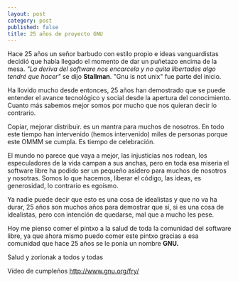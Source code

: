 ```yaml
---
layout: post
category: post
published: false
title: 25 años de proyecto GNU
---
```


Hace 25 años un señor barbudo con estilo propio e ideas vanguardistas decidió que había llegado el momento de dar  un puñetazo encima de la mesa. <em>"La deriva del software nos encarcela y no quita libertades algo tendré que hacer"</em> se dijo <strong>Stallman</strong>. "Gnu is not unix"  fue parte del inicio. 

Ha llovido mucho desde entonces, 25 años han demostrado que se puede entender el avance tecnológico y social desde la apertura del conocimiento. Cuanto más sabemos mejor somos por mucho que nos quieran decir lo contrario. 

Copiar, mejorar distribuir. es un mantra para muchos de nosotros. En todo este tiempo han intervenido (hemos intervenido) miles de personas porque este OMMM se cumpla. Es tiempo de celebración. 

El mundo no parece que vaya a mejor, las injusticias nos rodean, los especuladores de la vida campan a sus anchas, pero en toda esa miseria el software libre ha podido ser un pequeño asidero para muchos de nosotros y nosotras. Somos lo que hacemos, liberar el código, las ideas, es generosidad, lo contrario es egoísmo.

Ya nadie puede decir que esto es una cosa de idealistas y que no va ha durar, 25 años son muchos años para demostrar que sí, si es una cosa de idealistas, pero con intención de quedarse, mal que a mucho les pese.

Hoy me pienso comer el pintxo a la salud de toda la comunidad del software libre, ya que ahora mismo puedo comer este pintxo gracias a esa comunidad que hace 25 años se le ponía un nombre <strong>GNU.</strong>

Salud y zorionak a todos y todas


Vídeo de cumpleños http://www.gnu.org/fry/

